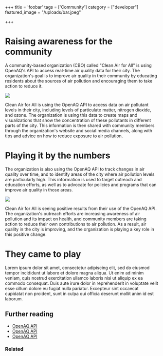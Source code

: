 +++
title = 'foobar'
tags = ['Community']
category = ["developer"]
featured_image = "/uploads/bar.jpeg"

+++

# Raising awareness for the community

A community-based organization (CBO) called "Clean Air for All" is using OpenAQ's API to access real-time air quality data for their city. The organization's goal is to improve air quality in their community by educating residents about the sources of air pollution and encouraging them to take action to reduce it.

![ ](https://images.pexels.com/photos/3280130/pexels-photo-3280130.jpeg?auto=compress&cs=tinysrgb&w=1260&h=750&dpr=2)

Clean Air for All is using the OpenAQ API to access data on air pollutant levels in their city, including levels of particulate matter, nitrogen dioxide, and ozone. The organization is using this data to create maps and visualizations that show the concentration of these pollutants in different parts of the city. This information is then shared with community members through the organization's website and social media channels, along with tips and advice on how to reduce exposure to air pollution.

# Playing it by the numbers

The organization is also using the OpenAQ API to track changes in air quality over time, and to identify areas of the city where air pollution levels are particularly high. This information is used to target outreach and education efforts, as well as to advocate for policies and programs that can improve air quality in those areas.

![ ](https://images.pexels.com/photos/1000444/pexels-photo-1000444.jpeg?auto=compress&cs=tinysrgb&w=1260&h=750&dpr=2)

Clean Air for All is seeing positive results from their use of the OpenAQ API. The organization's outreach efforts are increasing awareness of air pollution and its impact on health, and community members are taking action to reduce their own contributions to air pollution. As a result, air quality in the city is improving, and the organization is playing a key role in this positive change.

# They came to play
Lorem ipsum dolor sit amet, consectetur adipiscing elit, sed do eiusmod tempor incididunt ut labore et dolore magna aliqua. Ut enim ad minim veniam, quis nostrud exercitation ullamco laboris nisi ut aliquip ex ea commodo consequat. Duis aute irure dolor in reprehenderit in voluptate velit esse cillum dolore eu fugiat nulla pariatur. Excepteur sint occaecat cupidatat non proident, sunt in culpa qui officia deserunt mollit anim id est laborum.

## Further reading

- [OpenAQ API](https://docs.openaq.org/)
- [OpenAQ API](https://docs.openaq.org/)
- [OpenAQ API](https://docs.openaq.org/)

### Related
